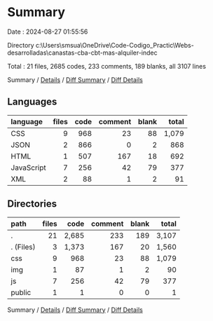 # Summary

Date : 2024-08-27 01:55:56

Directory c:\\Users\\smsua\\OneDrive\\Code-Codigo_Practic\\Webs-desarrolladas\\canastas-cba-cbt-mas-alquiler-indec

Total : 21 files,  2685 codes, 233 comments, 189 blanks, all 3107 lines

Summary / [Details](details.md) / [Diff Summary](diff.md) / [Diff Details](diff-details.md)

## Languages
| language | files | code | comment | blank | total |
| :--- | ---: | ---: | ---: | ---: | ---: |
| CSS | 9 | 968 | 23 | 88 | 1,079 |
| JSON | 2 | 866 | 0 | 2 | 868 |
| HTML | 1 | 507 | 167 | 18 | 692 |
| JavaScript | 7 | 256 | 42 | 79 | 377 |
| XML | 2 | 88 | 1 | 2 | 91 |

## Directories
| path | files | code | comment | blank | total |
| :--- | ---: | ---: | ---: | ---: | ---: |
| . | 21 | 2,685 | 233 | 189 | 3,107 |
| . (Files) | 3 | 1,373 | 167 | 20 | 1,560 |
| css | 9 | 968 | 23 | 88 | 1,079 |
| img | 1 | 87 | 1 | 2 | 90 |
| js | 7 | 256 | 42 | 79 | 377 |
| public | 1 | 1 | 0 | 0 | 1 |

Summary / [Details](details.md) / [Diff Summary](diff.md) / [Diff Details](diff-details.md)